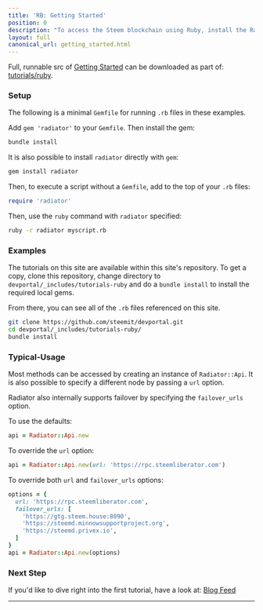 ```yaml
---
title: 'RB: Getting Started'
position: 0
description: "To access the Steem blockchain using Ruby, install the Radiator gem: [https://github.com/inertia186/radiator](https://github.com/inertia186/radiator).  Full documentation on Radiator api methods are hosted on [rubydoc.info](http://www.rubydoc.info/gems/radiator)."
layout: full
canonical_url: getting_started.html
---              
```

<span class="fa-pull-left top-of-tutorial-repo-link"><span class="first-word">Full</span>, runnable src of [Getting Started](https://gitlab.syncad.com/hive/devportal/-/tree/master/tutorials/ruby/tutorials/00_getting_started) can be downloaded as part of: [tutorials/ruby](https://gitlab.syncad.com/hive/devportal/-/tree/master/tutorials/ruby).</span>
<br>



### Setup

The following is a minimal `Gemfile` for running `.rb` files in these examples.

Add `gem 'radiator'` to your `Gemfile`.  Then install the gem:

```bash
bundle install
```

It is also possible to install `radiator` directly with `gem`:

```bash
gem install radiator
```

Then, to execute a script without a `Gemfile`, add to the top of your `.rb` files:

```ruby
require 'radiator'
```

Then, use the `ruby` command with `radiator` specified:

```bash
ruby -r radiator myscript.rb
```

### Examples

The tutorials on this site are available within this site's repository.  To get a copy, clone this repository, change directory to `devportal/_includes/tutorials-ruby` and do a `bundle install` to install the required local gems.

From there, you can see all of the `.rb` files referenced on this site.

```bash
git clone https://github.com/steemit/devportal.git
cd devportal/_includes/tutorials-ruby/
bundle install
```

### Typical-Usage

Most methods can be accessed by creating an instance of `Radiator::Api`.  It is also possible to specify a different node by passing a `url` option.

Radiator also internally supports failover by specifying the `failover_urls` option.

To use the defaults:

```ruby
api = Radiator::Api.new
```

To override the `url` option:

```ruby
api = Radiator::Api.new(url: 'https://rpc.steemliberator.com')
```

To override both `url` and `failover_urls` options:

```ruby
options = {
  url: 'https://rpc.steemliberator.com',
  failover_urls: [
    'https://gtg.steem.house:8090',
    'https://steemd.minnowsupportproject.org',
    'https://steemd.privex.io',
  ]
}
api = Radiator::Api.new(options)
```

### Next Step

If you'd like to dive right into the first tutorial, have a look at: [Blog Feed](https://gitlab.syncad.com/hive/devportal/-/tree/master/tutorials/ruby/tutorials/01_blog_feed)


---
